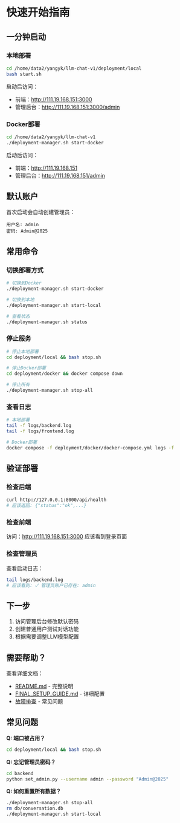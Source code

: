 # 快速开始指南

## 一分钟启动

### 本地部署

```bash
cd /home/data2/yangyk/llm-chat-v1/deployment/local
bash start.sh
```

启动后访问：
- 前端：http://111.19.168.151:3000
- 管理后台：http://111.19.168.151:3000/admin

### Docker部署

```bash
cd /home/data2/yangyk/llm-chat-v1
./deployment-manager.sh start-docker
```

启动后访问：
- 前端：http://111.19.168.151
- 管理后台：http://111.19.168.151/admin

## 默认账户

首次启动会自动创建管理员：

```
用户名: admin
密码: Admin@2025
```

## 常用命令

### 切换部署方式

```bash
# 切换到Docker
./deployment-manager.sh start-docker

# 切换到本地
./deployment-manager.sh start-local

# 查看状态
./deployment-manager.sh status
```

### 停止服务

```bash
# 停止本地部署
cd deployment/local && bash stop.sh

# 停止Docker部署
cd deployment/docker && docker compose down

# 停止所有
./deployment-manager.sh stop-all
```

### 查看日志

```bash
# 本地部署
tail -f logs/backend.log
tail -f logs/frontend.log

# Docker部署
docker compose -f deployment/docker/docker-compose.yml logs -f
```

## 验证部署

### 检查后端
```bash
curl http://127.0.0.1:8000/api/health
# 应该返回: {"status":"ok",...}
```

### 检查前端
访问：http://111.19.168.151:3000
应该看到登录页面

### 检查管理员
查看启动日志：
```bash
tail logs/backend.log
# 应该看到: ✓ 管理员账户已存在: admin
```

## 下一步

1. 访问管理后台修改默认密码
2. 创建普通用户测试对话功能
3. 根据需要调整LLM模型配置

## 需要帮助？

查看详细文档：
- [README.md](README.md) - 完整说明
- [FINAL_SETUP_GUIDE.md](FINAL_SETUP_GUIDE.md) - 详细配置
- [故障排查](#troubleshooting) - 常见问题

## 常见问题

**Q: 端口被占用？**
```bash
cd deployment/local && bash stop.sh
```

**Q: 忘记管理员密码？**
```bash
cd backend
python set_admin.py --username admin --password "Admin@2025"
```

**Q: 如何重置所有数据？**
```bash
./deployment-manager.sh stop-all
rm db/conversation.db
./deployment-manager.sh start-local
```
